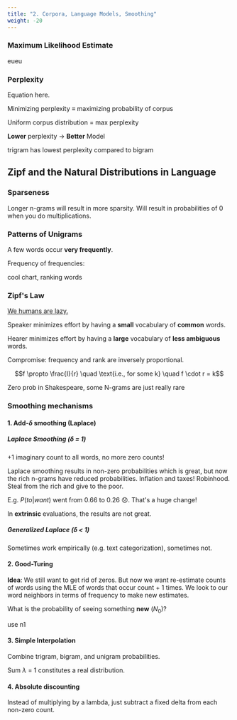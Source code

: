```yaml
---
title: "2. Corpora, Language Models, Smoothing"
weight: -20
---
```


### Maximum Likelihood Estimate

eueu

### Perplexity

Equation here.

Minimizing perplexity $\equiv$ maximizing probability of corpus

Uniform corpus distribution = max perplexity

**Lower** perplexity $\rightarrow$ **Better** Model

trigram has lowest perplexity compared to bigram

## Zipf and the Natural Distributions in Language

### Sparseness

Longer n-grams will result in more sparsity. Will result in probabilities of 0 when you do multiplications.

### Patterns of Unigrams

A few words occur **very frequently**.

Frequency of frequencies:

cool chart, ranking words

### Zipf's Law

<u>We humans are lazy.</u>

Speaker minimizes effort by having a **small** vocabulary of **common** words.

Hearer minimizes effort by having a **large** vocabulary of **less ambiguous** words.

Compromise: frequency and rank are inversely proportional.

$$f \propto \frac{I}{r} \quad \text{i.e., for some k} \quad f \cdot r = k$$

Zero prob in Shakespeare, some N-grams are just really rare

### Smoothing mechanisms

#### 1. Add-$\delta$ smoothing (Laplace)

##### Laplace Smoothing ($\delta$ = 1)

+1 imaginary count to all words, no more zero counts!

Laplace smoothing results in non-zero probabilities which is great, but now the rich n-grams have reduced probabilities. Inflation and taxes! Robinhood. Steal from the rich and give to the poor.

E.g. $P(to|want)$ went from 0.66 to 0.26 :disappointed:. That's a huge change!

In **extrinsic** evaluations, the results are not great.

##### Generalized Laplace ($\delta$ < 1)

Sometimes work empirically (e.g. text categorization), sometimes not.

#### 2. Good-Turing

**Idea**: We still want to get rid of zeros. But now we want re-estimate counts of words using the MLE of words that occur count + 1 times. We look to our word neighbors in terms of frequency to make new estimates.

What is the probability of seeing something **new** ($N_0$)?

use n1

#### 3. Simple Interpolation

Combine trigram, bigram, and unigram probabilities.

Sum $\lambda$ = 1 constitutes a real distribution.

#### 4. Absolute discounting

Instead of multiplying by a lambda, just subtract a fixed delta from each non-zero count.







#### 









